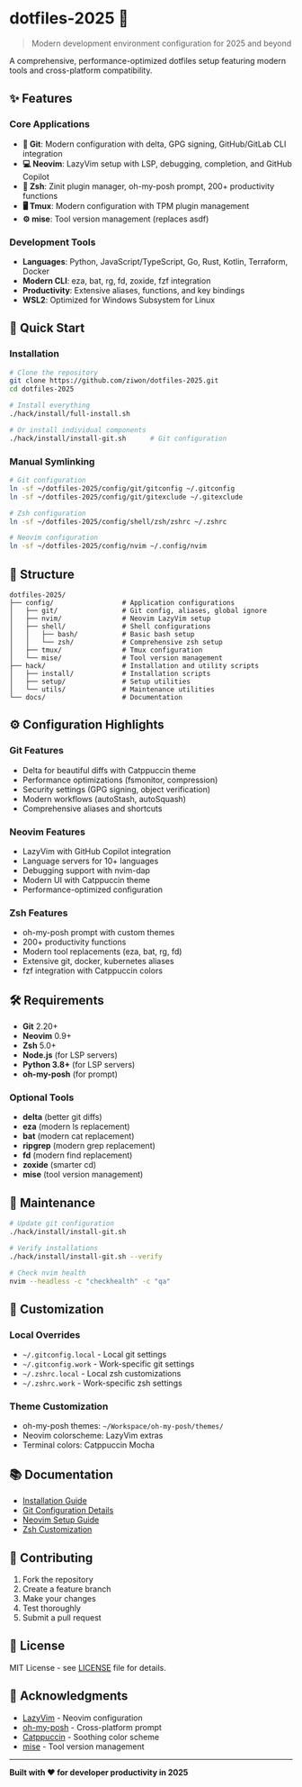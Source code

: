 # dotfiles-2025 🚀

> Modern development environment configuration for 2025 and beyond

A comprehensive, performance-optimized dotfiles setup featuring modern tools and cross-platform compatibility.

## ✨ Features

### **Core Applications**
- **🔧 Git**: Modern configuration with delta, GPG signing, GitHub/GitLab CLI integration
- **💻 Neovim**: LazyVim setup with LSP, debugging, completion, and GitHub Copilot
- **🐚 Zsh**: Zinit plugin manager, oh-my-posh prompt, 200+ productivity functions
- **🖥️ Tmux**: Modern configuration with TPM plugin management
- **⚙️ mise**: Tool version management (replaces asdf)

### **Development Tools**
- **Languages**: Python, JavaScript/TypeScript, Go, Rust, Kotlin, Terraform, Docker
- **Modern CLI**: eza, bat, rg, fd, zoxide, fzf integration
- **Productivity**: Extensive aliases, functions, and key bindings
- **WSL2**: Optimized for Windows Subsystem for Linux

## 🚀 Quick Start

### **Installation**
```bash
# Clone the repository
git clone https://github.com/ziwon/dotfiles-2025.git
cd dotfiles-2025

# Install everything
./hack/install/full-install.sh

# Or install individual components
./hack/install/install-git.sh      # Git configuration
```

### **Manual Symlinking**
```bash
# Git configuration
ln -sf ~/dotfiles-2025/config/git/gitconfig ~/.gitconfig
ln -sf ~/dotfiles-2025/config/git/gitexclude ~/.gitexclude

# Zsh configuration
ln -sf ~/dotfiles-2025/config/shell/zsh/zshrc ~/.zshrc

# Neovim configuration
ln -sf ~/dotfiles-2025/config/nvim ~/.config/nvim
```

## 📁 Structure

```
dotfiles-2025/
├── config/                 # Application configurations
│   ├── git/                # Git config, aliases, global ignore
│   ├── nvim/               # Neovim LazyVim setup
│   ├── shell/              # Shell configurations
│   │   ├── bash/           # Basic bash setup
│   │   └── zsh/            # Comprehensive zsh setup
│   ├── tmux/               # Tmux configuration
│   └── mise/               # Tool version management
├── hack/                   # Installation and utility scripts
│   ├── install/            # Installation scripts
│   ├── setup/              # Setup utilities
│   └── utils/              # Maintenance utilities
└── docs/                   # Documentation
```

## ⚙️ Configuration Highlights

### **Git Features**
- Delta for beautiful diffs with Catppuccin theme
- Performance optimizations (fsmonitor, compression)
- Security settings (GPG signing, object verification)
- Modern workflows (autoStash, autoSquash)
- Comprehensive aliases and shortcuts

### **Neovim Features**
- LazyVim with GitHub Copilot integration
- Language servers for 10+ languages
- Debugging support with nvim-dap
- Modern UI with Catppuccin theme
- Performance-optimized configuration

### **Zsh Features**
- oh-my-posh prompt with custom themes
- 200+ productivity functions
- Modern tool replacements (eza, bat, rg, fd)
- Extensive git, docker, kubernetes aliases
- fzf integration with Catppuccin colors

## 🛠️ Requirements

- **Git** 2.20+
- **Neovim** 0.9+
- **Zsh** 5.0+
- **Node.js** (for LSP servers)
- **Python 3.8+** (for LSP servers)
- **oh-my-posh** (for prompt)

### **Optional Tools**
- **delta** (better git diffs)
- **eza** (modern ls replacement)
- **bat** (modern cat replacement)
- **ripgrep** (modern grep replacement)
- **fd** (modern find replacement)
- **zoxide** (smarter cd)
- **mise** (tool version management)

## 🧰 Maintenance

```bash
# Update git configuration
./hack/install/install-git.sh

# Verify installations
./hack/install/install-git.sh --verify

# Check nvim health
nvim --headless -c "checkhealth" -c "qa"
```

## 🔧 Customization

### **Local Overrides**
- `~/.gitconfig.local` - Local git settings
- `~/.gitconfig.work` - Work-specific git settings  
- `~/.zshrc.local` - Local zsh customizations
- `~/.zshrc.work` - Work-specific zsh settings

### **Theme Customization**
- oh-my-posh themes: `~/Workspace/oh-my-posh/themes/`
- Neovim colorscheme: LazyVim extras
- Terminal colors: Catppuccin Mocha

## 📚 Documentation

- [Installation Guide](docs/installation.md)
- [Git Configuration Details](config/git/)
- [Neovim Setup Guide](config/nvim/)
- [Zsh Customization](config/shell/zsh/)

## 🤝 Contributing

1. Fork the repository
2. Create a feature branch
3. Make your changes
4. Test thoroughly
5. Submit a pull request

## 📄 License

MIT License - see [LICENSE](LICENSE) file for details.

## 🙏 Acknowledgments

- [LazyVim](https://github.com/LazyVim/LazyVim) - Neovim configuration
- [oh-my-posh](https://github.com/JanDeDobbeleer/oh-my-posh) - Cross-platform prompt
- [Catppuccin](https://github.com/catppuccin) - Soothing color scheme
- [mise](https://github.com/jdx/mise) - Tool version management

---

**Built with ❤️ for developer productivity in 2025**